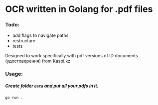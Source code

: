 # OCR written in Golang for .pdf files

### Todo:
- add flags to navigate paths
- restructure
- tests

Designed to work specifically with pdf versions of ID documents (удостоверения) from Kaspi.kz 

### Usage:

##### Create folder ```data``` and put all your pdfs in it.

```
go run . 
```
